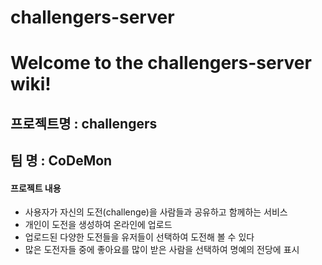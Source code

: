# challengers-server

# Welcome to the challengers-server wiki!

## 프로젝트명 : challengers
## 팀 명 : CoDeMon

#### 프로젝트 내용
- 사용자가 자신의 도전(challenge)을 사람들과 공유하고 함께하는 서비스
- 개인이 도전을 생성하여 온라인에 업로드
- 업로드된 다양한 도전들을 유저들이 선택하여 도전해 볼 수 있다
- 많은 도전자들 중에 좋아요를 많이 받은 사람을 선택하여 명예의 전당에 표시


